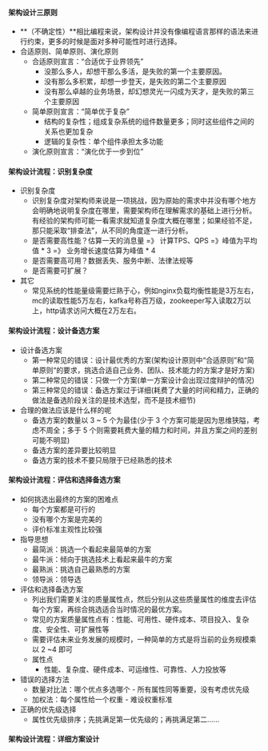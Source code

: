 
#### 架构设计三原则
* **（不确定性）**相比编程来说，架构设计并没有像编程语言那样的语法来进行约束，更多的时候是面对多种可能性时进行选择。
* 合适原则、简单原则、演化原则
  - 合适原则宣言：“合适优于业界领先”
    - 没那么多人，却想干那么多活，是失败的第一个主要原因。
    - 没有那么多积累，却想一步登天，是失败的第二个主要原因
    - 没有那么卓越的业务场景，却幻想灵光一闪成为天才，是失败的第三个主要原因
  - 简单原则宣言：“简单优于复杂”
    - 结构的复杂性；组成复杂系统的组件数量更多；同时这些组件之间的关系也更加复杂
    - 逻辑的复杂性：单个组件承担太多功能
  - 演化原则宣言：“演化优于一步到位”


#### 架构设计流程：识别复杂度
* 识别复杂度
  - 识别复杂度对架构师来说是一项挑战，因为原始的需求中并没有哪个地方会明确地说明复杂度在哪里，需要架构师在理解需求的基础上进行分析。有经验的架构师可能一看需求就知道复杂度大概在哪里；如果经验不足，那只能采取“排查法”，从不同的角度逐一进行分析。
  - 是否需要高性能？估算一天的消息量 =》 计算TPS、QPS =》峰值为平均值 * 3 =》 业务增长速度估算为峰值 * 4
  - 是否需要高可用？数据丢失、服务中断、法律法规等
  - 是否需要可扩展？
* 其它
  - 常见系统的性能量级需要烂熟于心，例如nginx负载均衡性能是3万左右，mc的读取性能5万左右，kafka号称百万级，zookeeper写入读取2万以上，http请求访问大概在2万左右。
  
  
#### 架构设计流程：设计备选方案
* 设计备选方案
  - 第一种常见的错误：设计最优秀的方案(架构设计原则中“合适原则”和“简单原则“的要求，挑选合适自己业务、团队、技术能力的方案才是好方案)
  - 第二种常见的错误：只做一个方案(单一方案设计会出现过度辩护的情况)
  - 第三种常见的错误：备选方案过于详细(耗费了大量的时间和精力，正确的做法是备选阶段关注的是技术选型，而不是技术细节)
* 合理的做法应该是什么样的呢
  - 备选方案的数量以 3 ~ 5 个为最佳(少于 3 个方案可能是因为思维狭隘，考虑不周全；多于 5 个则需要耗费大量的精力和时间，并且方案之间的差别可能不明显)
  - 备选方案的差异要比较明显
  - 备选方案的技术不要只局限于已经熟悉的技术  
  
  
#### 架构设计流程：评估和选择备选方案
* 如何挑选出最终的方案的困难点
  - 每个方案都是可行的
  - 没有哪个方案是完美的
  - 评价标准主观性比较强
* 指导思想
  - 最简派：挑选一个看起来最简单的方案
  - 最牛派：倾向于挑选技术上看起来最牛的方案
  - 最熟派：挑选自己最熟悉的方案
  - 领导派：领导选
* 评估和选择备选方案
  - 列出我们需要关注的质量属性点，然后分别从这些质量属性的维度去评估每个方案，再综合挑选适合当时情况的最优方案。
  - 常见的方案质量属性点有：性能、可用性、硬件成本、项目投入、复杂度、安全性、可扩展性等
  - 需要评估未来业务发展的规模时，一种简单的方式是将当前的业务规模乘以 2 ~4 即可
  - 属性点
    - 性能、复杂度、硬件成本、可运维性、可靠性、人力投放等  
* 错误的选择方法
  - 数量对比法：哪个优点多选哪个 - 所有属性同等重要，没有考虑优先级
  - 加权法：每个属性给一个权重 - 难设权重标准
* 正确的优先级选择
  - 属性优先级排序；先挑满足第一优先级的；再挑满足第二……
  
  
#### 架构设计流程：详细方案设计
